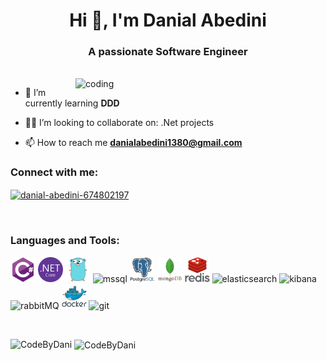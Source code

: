 <h1 align="center">Hi 👋, I'm Danial Abedini</h1>
<h3 align="center">A passionate Software Engineer</h3>
<br/>
<img align="right" alt="coding" width="400" src="https://www.lambdatest.com/resources/images/news24.gif">
  
- 🌱 I’m currently learning **DDD**

- 🦸🏻 I’m looking to collaborate on: .Net projects
  
- 📫 How to reach me **danialabedini1380@gmail.com**

<h3 align="left">Connect with me:</h3>
<p align="left">
<a href="https://linkedin.com/in/danial-abedini-674802197" target="blank"><img align="center" src="https://raw.githubusercontent.com/rahuldkjain/github-profile-readme-generator/master/src/images/icons/Social/linked-in-alt.svg" alt="danial-abedini-674802197" height="30" width="40" /></a>
</p>
<br/>
<h3 align="left">Languages and Tools:</h3>
<p align="left"> 
  <img src="https://raw.githubusercontent.com/devicons/devicon/master/icons/csharp/csharp-original.svg" alt="csharp" width="40" height="40"/> 
  <img src="https://raw.githubusercontent.com/devicons/devicon/master/icons/dotnetcore/dotnetcore-original.svg" alt="dotnet" width="40" height="40"/>
  <img src="https://raw.githubusercontent.com/devicons/devicon/master/icons/go/go-original.svg" alt="go" width="40" height="40"/> 
  <img src="https://www.svgrepo.com/show/303229/microsoft-sql-server-logo.svg" alt="mssql" width="40" height="40"/>
  <img src="https://raw.githubusercontent.com/devicons/devicon/master/icons/postgresql/postgresql-original-wordmark.svg" alt="postgresql" width="40" height="40"/> 
  <img src="https://raw.githubusercontent.com/devicons/devicon/master/icons/mongodb/mongodb-original-wordmark.svg" alt="mongodb" width="40" height="40"/> 
  <img src="https://raw.githubusercontent.com/devicons/devicon/master/icons/redis/redis-original-wordmark.svg" alt="redis" width="40" height="40"/>
  <img src="https://www.vectorlogo.zone/logos/elastic/elastic-icon.svg" alt="elasticsearch" width="40" height="40"/> 
  <img src="https://www.vectorlogo.zone/logos/elasticco_kibana/elasticco_kibana-icon.svg" alt="kibana" width="40" height="40"/> 
  <img src="https://www.vectorlogo.zone/logos/rabbitmq/rabbitmq-icon.svg" alt="rabbitMQ" width="40" height="40"/>
  <img src="https://raw.githubusercontent.com/devicons/devicon/master/icons/docker/docker-original-wordmark.svg" alt="docker" width="40" height="40"/>
  <img src="https://www.vectorlogo.zone/logos/git-scm/git-scm-icon.svg" alt="git" width="40" height="40"/> 
  </p>
<br/>
<p><img align="left" src="https://github-readme-stats.vercel.app/api/top-langs?username=CodeByDani&show_icons=true&locale=en&layout=compact" alt="CodeByDani" /></p>

<p>&nbsp;<img align="center" src="https://github-readme-stats.vercel.app/api?username=CodeByDani&show_icons=true&locale=en" alt="CodeByDani" /></p>
